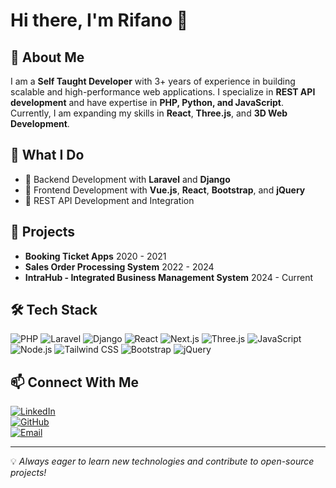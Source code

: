 # Hi there, I'm Rifano 👋

## 🚀 About Me
I am a **Self Taught Developer** with 3+ years of experience in building scalable and high-performance web applications. I specialize in **REST API development** and have expertise in **PHP, Python, and JavaScript**. Currently, I am expanding my skills in **React**, **Three.js**, and **3D Web Development**.

## 💼 What I Do
- 🔧 Backend Development with **Laravel** and **Django**
- 🎨 Frontend Development with **Vue.js**, **React**, **Bootstrap**, and **jQuery**
- 📡 REST API Development and Integration

## 📌 Projects
- **Booking Ticket Apps** 2020 - 2021
- **Sales Order Processing System** 2022 - 2024
- **IntraHub - Integrated Business Management System** 2024 - Current


## 🛠 Tech Stack
![PHP](https://img.shields.io/badge/PHP-777BB4?style=flat&logo=php&logoColor=white)
![Laravel](https://img.shields.io/badge/Laravel-FF2D20?style=flat&logo=laravel&logoColor=white)
![Django](https://img.shields.io/badge/Django-092E20?style=flat&logo=django&logoColor=white)
![React](https://img.shields.io/badge/React-61DAFB?style=flat&logo=react&logoColor=black)
![Next.js](https://img.shields.io/badge/Next.js-000000?style=flat&logo=next.js&logoColor=white)
![Three.js](https://img.shields.io/badge/Three.js-000000?style=flat&logo=three.js&logoColor=white)
![JavaScript](https://img.shields.io/badge/JavaScript-F7DF1E?style=flat&logo=javascript&logoColor=black)
![Node.js](https://img.shields.io/badge/Node.js-339933?style=flat&logo=node.js&logoColor=white)
![Tailwind CSS](https://img.shields.io/badge/Tailwind_CSS-38B2AC?style=flat&logo=tailwind-css&logoColor=white)
![Bootstrap](https://img.shields.io/badge/Bootstrap-7952B3?style=flat&logo=bootstrap&logoColor=white)
![jQuery](https://img.shields.io/badge/jQuery-0769AD?style=flat&logo=jquery&logoColor=white)

## 📫 Connect With Me
[![LinkedIn](https://img.shields.io/badge/LinkedIn-0A66C2?style=flat&logo=linkedin&logoColor=white)](https://linkedin.com/in/septian-rifano-a33aa3228/)  
[![GitHub](https://img.shields.io/badge/GitHub-181717?style=flat&logo=github&logoColor=white)](https://github.com/fanorama)  
[![Email](https://img.shields.io/badge/Email-D14836?style=flat&logo=gmail&logoColor=white)](mailto:septianrifano.dev@gmail.com)

---
💡 *Always eager to learn new technologies and contribute to open-source projects!*




